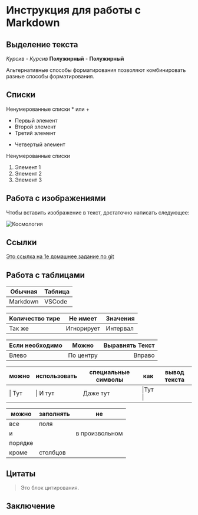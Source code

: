 # Инструкция для работы с Markdown

## Выделение текста

*Курсив* - _Курсив_
**Полужирный** - __Полужирный__

Альтернативные способы форматирования позволяют комбинировать разные способы форматирования.

## Списки

Ненумерованные списки * или +

* Первый элемент
* Второй элемент
* Третий элемент
+ Четвертый элемент

Ненумерованные списки

1. Элемент 1
2. Элемент 2
3. Элемент 3

## Работа с изображениями

Чтобы вставить изображение в текст, достаточно написать следующее:

![Космология](22a32e8d838dc47521cf770c6c1cb38b.jpg)

## Ссылки

[Это ссылка на 1е домашнее задание по git](https://gbcdn.mrgcdn.ru/uploads/asset/3876114/attachment/2309806a40b307545d34698d576858d2.png)

## Работа с таблицами

Обычная|Таблица
-------|-------
Markdown|VSCode

Количество тире|Не имеет|Значения
--|--|--
Так же|Игнорирует|Интервал

Если необходимо|Можно|Выравнять Текст
:---|:---:|---:
Влево|По центру|Вправо

можно|использовать|специальные символы|как|вывод текста
---|---|---|---|---
\| Тут |\| И тут |Даже тут |\|Тут \| |


можно|заполнять|не
---|---|---
 |все|поля
и| |в произвольном
порядке| | 
|кроме| столбцов



## Цитаты

> Это блок цитирования.

## Заключение